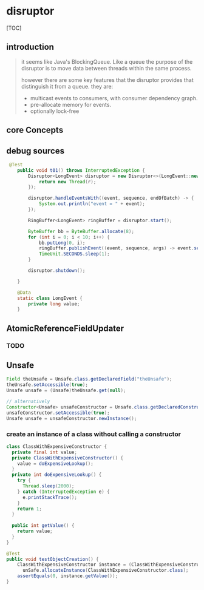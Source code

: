 # disruptor

[TOC]

## introduction



> it seems like Java's BlockingQueue. Like a queue the purpose of the disruptor is to move data between threads within the same process.
>
> however there are some key features that the disruptor provides that distinguish it from a queue. they are:
>
> - multicast events to consumers, with consumer dependency graph.
> - pre-allocate memory for events.
> - optionally lock-free

## core Concepts

## debug sources

```java
 @Test
    public void t01() throws InterruptedException {
        Disruptor<LongEvent> disruptor = new Disruptor<>(LongEvent::new, 1024, r -> {
            return new Thread(r);
        });

        disruptor.handleEventsWith((event, sequence, endOfBatch) -> {
            System.out.println("event = " + event);
        });

        RingBuffer<LongEvent> ringBuffer = disruptor.start();

        ByteBuffer bb = ByteBuffer.allocate(8);
        for (int i = 0; i < 10; i++) {
            bb.putLong(0, i);
            ringBuffer.publishEvent((event, sequence, args) -> event.setValue(args.getLong(0)), bb);
            TimeUnit.SECONDS.sleep(1);
        }

        disruptor.shutdown();

    }

    @Data
    static class LongEvent {
        private long value;
    }
```

## AtomicReferenceFieldUpdater

### TODO

## Unsafe

```java
Field theUnsafe = Unsafe.class.getDeclaredField("theUnsafe");
theUnsafe.setAccessible(true);
Unsafe unsafe = (Unsafe)theUnsafe.get(null);

// alternatively
Constructor<Unsafe> unsafeConstructor = Unsafe.class.getDeclaredConstructor();
unsafeConstructor.setAccessible(true);
Unsafe unsafe = unsafeConstructor.newInstance();
```

### create an instance of a class without calling a constructor

```java
class ClassWithExpensiveConstructor {
  private final int value;
  private ClassWithExpensiveConstructor() {
    value = doExpensiveLookup();
  }
  private int doExpensiveLookup() {
    try {
      Thread.sleep(2000);
    } catch (InterruptedException e) {
      e.printStackTrace();
    }
    return 1;
  }
  
  public int getValue() {
    return value;
  }
}

@Test
public void testObjectCreation() {
	ClassWithExpensiveConstructor instance = (ClassWithExpensiveConstructor)
      unSafe.allocateInstance(ClassWithExpensiveConstructor.class);
  	assertEquals(0, instance.getValue());
}
```

